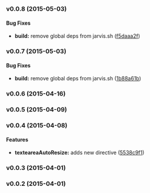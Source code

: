 <a name="v0.0.8"></a>
### v0.0.8 (2015-05-03)


#### Bug Fixes

* **build:** remove global deps from jarvis.sh ([f5daaa2f](git@github.com:cork-labs/ng.cork.ui/commit/f5daaa2f6efc1d90b7aade44cb318b602d2956af))

<a name="v0.0.7"></a>
### v0.0.7 (2015-05-03)


#### Bug Fixes

* **build:** remove global deps from jarvis.sh ([1b88a61b](git@github.com:cork-labs/ng.cork.ui/commit/1b88a61b8018239e42f7d206ecc867f54c175c8b))

<a name="v0.0.6"></a>
### v0.0.6 (2015-04-16)

<a name="v0.0.5"></a>
### v0.0.5 (2015-04-09)

<a name="v0.0.4"></a>
### v0.0.4 (2015-04-08)


#### Features

* **texteareaAutoResize:** adds new directive ([5538c9f1](git@github.com:cork-labs/ng.cork.ui/commit/5538c9f1514a6ca23d5eee07ecaad61a4104719a))

<a name="v0.0.3"></a>
### v0.0.3 (2015-04-01)

<a name="v0.0.2"></a>
### v0.0.2 (2015-04-01)

